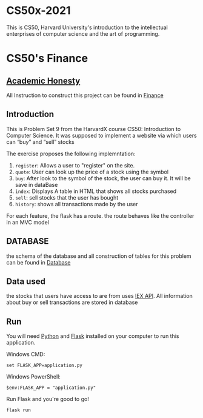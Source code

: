 # CS50x-2021
This is CS50, Harvard University's introduction to the intellectual enterprises of computer science and the art of programming.
# CS50's Finance

## [Academic Honesty](https://cs50.harvard.edu/x/2021/honesty/)

All Instruction to construct this project can be found in [Finance](https://cs50.harvard.edu/x/2021/psets/9/finance/)

## Introduction
This is Problem Set 9  from the HarvardX course CS50: Introduction to Computer Science.
It was supposed to implement a website via which users can “buy” and “sell” stocks

The exercise proposes the following implemntation:

1. `register`: Allows a user to "register" on the site. 
2. `quote`: User can look up the price of a stock using the symbol
3. `buy`: After look to the symbol of the stock, the user can buy it. It will be save in dataBase 
4. `index`: Displays A table in HTML that shows all stocks purchased 
5. `sell`: sell stocks that the user has bought
6. `history`: shows all transactions made by the user

For each feature, the flask has a route. the route behaves like the controller in an MVC model
## DATABASE
the schema of the database and all construction of tables for this problem can be found in [Database](/database)


## Data used
the stocks that users have access to are from uses [IEX API](https://iexcloud.io/). All information about buy or sell transactions are stored in database 

## Run
You will need [Python](https://www.python.org/downloads/) and [Flask](https://flask.palletsprojects.com/en/1.1.x/installation/) installed on your computer to run this application.

Windows CMD:

`set FLASK_APP=application.py`

Windows PowerShell:

`$env:FLASK_APP = "application.py"`

Run Flask and you're good to go!

`flask run`
